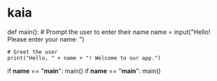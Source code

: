 # kaia
def main():
    # Prompt the user to enter their name
    name = input("Hello! Please enter your name: ")

    # Greet the user
    print("Hello, " + name + "! Welcome to our app.")

if __name__ == "__main__":
    main()
if __name__ == "__main__":
    main()
